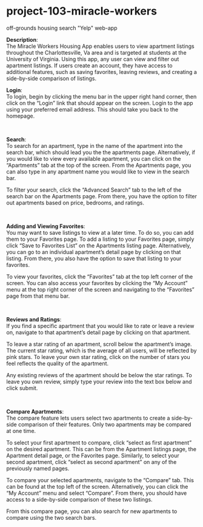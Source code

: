 # project-103-miracle-workers
  off-grounds housing search "Yelp" web-app
  
**Description**:<br />
The Miracle Workers Housing App enables users to view apartment listings throughout the Charlottesville, Va area and is targeted at students at the University of Virginia. Using this app, any user can view and filter out apartment listings. If users create an account, they have access to additional features, such as saving favorites, leaving reviews, and creating a side-by-side comparison of listings. 


**Login**:<br />
To login, begin by clicking the menu bar in the upper right hand corner, then click on the “Login” link that should appear on the screen. Login to the app using your preferred email address. This should take you back to the homepage. 

<br />

**Search**:
<br />
To search for an apartment, type in the name of the apartment into the search bar, which should lead you the the apartments page. Alternatively, if you would like to view every available apartment, you can click on the “Apartments” tab at the top of the screen. From the Apartments page, you can also type in any apartment name you would like to view in the search bar. 

To filter your search, click the “Advanced Search” tab to the left of the search bar on the Apartments page. From there, you have the option to filter out apartments based on price, bedrooms, and ratings. 

<br />

**Adding and Viewing Favorites**:
<br />
You may want to save listings to view at a later time. To do so, you can add them to your Favorites page. To add a listing to your Favorites page, simply click “Save to Favorites List” on the Apartments listing page. Alternatively, you can go to an individual apartment’s detail page by clicking on that listing. From there, you also have the option to save that listing to your favorites. 

To view your favorites, click the “Favorites” tab at the top left corner of the screen. You can also access your favorites by clicking the “My Account” menu at the top right corner of the screen and navigating to the “Favorites” page from that menu bar. 

<br />

**Reviews and Ratings**:
<br />
If you find a specific apartment that you would like to rate or leave a review on, navigate to that apartment’s detail page by clicking on that apartment.

To leave a star rating of an apartment, scroll below the apartment’s image. The current star rating, which is the average of all users, will be reflected by pink stars. To leave your own star rating, click on the number of stars you feel reflects the quality of the apartment. 

Any existing reviews of the apartment should be below the star ratings. To leave you own review, simply type your review into the text box below and click submit. 

<br />

**Compare Apartments**:
<br />
The compare feature lets users select two apartments to create a side-by-side comparison of their features. Only two apartments may be compared at one time. 

To select your first apartment to compare, click “select as first apartment” on the desired apartment. This can be from the Apartment listings page, the Apartment detail page, or the Favorites page. Similarly, to select your second apartment, click “select as second apartment” on any of the previously named pages. 

To compare your selected apartments, navigate to the “Compare” tab. This can be found at the top left of the screen. Alternatively, you can click the “My Account” menu and select “Compare”. From there, you should have access to a side-by-side comparison of these two listings. 

From this compare page, you can also search for new apartments to compare using the two search bars.



